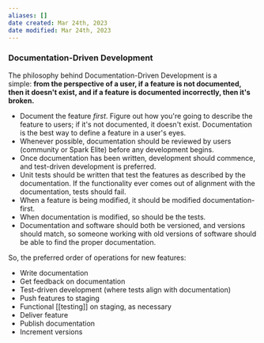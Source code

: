 ```yaml
---
aliases: []
date created: Mar 24th, 2023
date modified: Mar 24th, 2023
---
```

### Documentation-Driven Development
The philosophy behind Documentation-Driven Development is a simple: **from the perspective of a user, if a feature is not documented, then it doesn't exist, and if a feature is documented incorrectly, then it's broken.**

- Document the feature _first_. Figure out how you're going to describe the feature to users; if it's not documented, it doesn't exist. Documentation is the best way to define a feature in a user's eyes.
- Whenever possible, documentation should be reviewed by users (community or Spark Elite) before any development begins.
- Once documentation has been written, development should commence, and test-driven development is preferred.
- Unit tests should be written that test the features as described by the documentation. If the functionality ever comes out of alignment with the documentation, tests should fail.
- When a feature is being modified, it should be modified documentation-first.
- When documentation is modified, so should be the tests.
- Documentation and software should both be versioned, and versions should match, so someone working with old versions of software should be able to find the proper documentation.

So, the preferred order of operations for new features:
- Write documentation
- Get feedback on documentation
- Test-driven development (where tests align with documentation)
- Push features to staging
- Functional [[testing]] on staging, as necessary
- Deliver feature
- Publish documentation
- Increment versions
